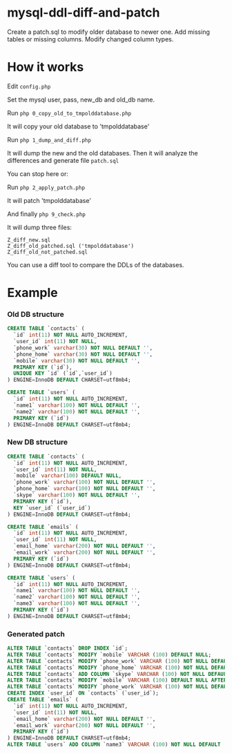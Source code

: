 # mysql-ddl-diff-and-patch
Create a patch.sql to modify older database to newer one. Add missing tables or missing columns. Modify changed column types.

# How it works

Edit `config.php`

Set the mysql user, pass, new_db and old_db name.

Run `php 0_copy_old_to_tmpolddatabase.php`

It will copy your old database to 'tmpolddatabase'

Run `php 1_dump_and_diff.php`

It will dump the new and the old databases. Then it will analyze the differences and 
generate file `patch.sql`

You can stop here or:

Run `php 2_apply_patch.php`

It will patch 'tmpolddatabase'

And finally `php 9_check.php`

It will dump three files:
```
Z_diff_new.sql
Z_diff_old_patched.sql ('tmpolddatabase')
Z_diff_old_not_patched.sql
```

You can use a diff tool to compare the DDLs of the databases.

# Example

### Old DB structure
```sql
CREATE TABLE `contacts` (
  `id` int(11) NOT NULL AUTO_INCREMENT,
  `user_id` int(11) NOT NULL,
  `phone_work` varchar(30) NOT NULL DEFAULT '',
  `phone_home` varchar(30) NOT NULL DEFAULT '',
  `mobile` varchar(30) NOT NULL DEFAULT '',
  PRIMARY KEY (`id`),
  UNIQUE KEY `id` (`id`,`user_id`)
) ENGINE=InnoDB DEFAULT CHARSET=utf8mb4;

CREATE TABLE `users` (
  `id` int(11) NOT NULL AUTO_INCREMENT,
  `name1` varchar(100) NOT NULL DEFAULT '',
  `name2` varchar(100) NOT NULL DEFAULT '',
  PRIMARY KEY (`id`)
) ENGINE=InnoDB DEFAULT CHARSET=utf8mb4;
```

### New DB structure
```sql
CREATE TABLE `contacts` (
  `id` int(11) NOT NULL AUTO_INCREMENT,
  `user_id` int(11) NOT NULL,
  `mobile` varchar(100) DEFAULT NULL,
  `phone_work` varchar(100) NOT NULL DEFAULT '',
  `phone_home` varchar(100) NOT NULL DEFAULT '',
  `skype` varchar(100) NOT NULL DEFAULT '',
  PRIMARY KEY (`id`),
  KEY `user_id` (`user_id`)
) ENGINE=InnoDB DEFAULT CHARSET=utf8mb4;

CREATE TABLE `emails` (
  `id` int(11) NOT NULL AUTO_INCREMENT,
  `user_id` int(11) NOT NULL,
  `email_home` varchar(200) NOT NULL DEFAULT '',
  `email_work` varchar(200) NOT NULL DEFAULT '',
  PRIMARY KEY (`id`)
) ENGINE=InnoDB DEFAULT CHARSET=utf8mb4;

CREATE TABLE `users` (
  `id` int(11) NOT NULL AUTO_INCREMENT,
  `name1` varchar(100) NOT NULL DEFAULT '',
  `name2` varchar(100) NOT NULL DEFAULT '',
  `name3` varchar(100) NOT NULL DEFAULT '',
  PRIMARY KEY (`id`)
) ENGINE=InnoDB DEFAULT CHARSET=utf8mb4;
```

### Generated patch

```sql
ALTER TABLE `contacts` DROP INDEX `id`;
ALTER TABLE `contacts` MODIFY `mobile` VARCHAR (100) DEFAULT NULL;
ALTER TABLE `contacts` MODIFY `phone_work` VARCHAR (100) NOT NULL DEFAULT '';
ALTER TABLE `contacts` MODIFY `phone_home` VARCHAR (100) NOT NULL DEFAULT '';
ALTER TABLE `contacts` ADD COLUMN `skype` VARCHAR (100) NOT NULL DEFAULT '' AFTER `phone_home`;
ALTER TABLE `contacts` MODIFY `mobile` VARCHAR (100) DEFAULT NULL AFTER `user_id`;
ALTER TABLE `contacts` MODIFY `phone_work` VARCHAR (100) NOT NULL DEFAULT '' AFTER `mobile`;
CREATE INDEX `user_id` ON `contacts` (`user_id`);
CREATE TABLE `emails` (
  `id` int(11) NOT NULL AUTO_INCREMENT,
  `user_id` int(11) NOT NULL,
  `email_home` varchar(200) NOT NULL DEFAULT '',
  `email_work` varchar(200) NOT NULL DEFAULT '',
  PRIMARY KEY (`id`)
) ENGINE=InnoDB DEFAULT CHARSET=utf8mb4;
ALTER TABLE `users` ADD COLUMN `name3` VARCHAR (100) NOT NULL DEFAULT '' AFTER `name2`;
```
